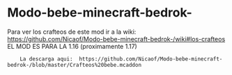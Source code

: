 # Modo-bebe-minecraft-bedrok-

Para ver los crafteos de este mod ir a la wiki: https://github.com/Nicaof/Modo-bebe-minecraft-bedrok-/wiki#los-crafteos
EL MOD ES PARA LA 1.16 (proximamente 1.17)
                                           
                                           
                                           
        La descarga aqui:  https://github.com/Nicaof/Modo-bebe-minecraft-bedrok-/blob/master/Crafteos%20bebe.mcaddon
